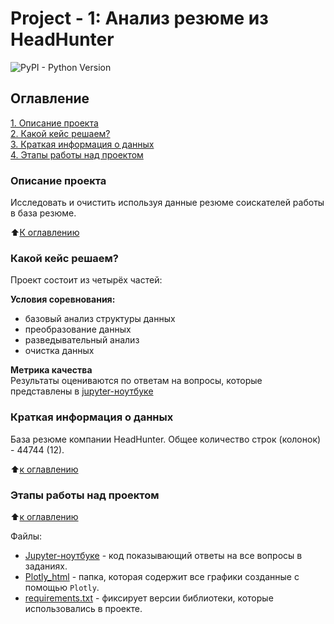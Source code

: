 # Project - 1: Анализ резюме из HeadHunter
![PyPI - Python Version](https://img.shields.io/badge/Python%20-%203.8.5-blue)


## Оглавление  
[1. Описание проекта](#Описание-проекта)  
[2. Какой кейс решаем?](#Какой-кейс-решаем)  
[3. Краткая информация о данных](#Краткая-информация-о-данных)  
[4. Этапы работы над проектом](#Этапы-работы-над-проектом)   

### Описание проекта    
Исследовать и очистить используя данные резюме соискателей работы в база резюме.

:arrow_up:[К оглавлению](#Оглавление)


### Какой кейс решаем?    
Проект состоит из четырёх частей:

**Условия соревнования:**  
- базовый анализ структуры данных
- преобразование данных
- разведывательный анализ
- очистка данных

**Метрика качества**     
Результаты оцениваются по ответам на вопросы, которые представлены в [jupyter-ноутбуке](https://github.com/akhalilo91/HeadHunter_P1/blob/main/%D0%9D%D0%BE%D1%83%D1%82%D0%B1%D1%83%D0%BA-%D1%88%D0%B0%D0%B1%D0%BB%D0%BE%D0%BD%20Project%201.ipynb) 

### Краткая информация о данных
База резюме компании HeadHunter. Общее количество строк (колонок) - 44744 (12).

:arrow_up:[к оглавлению](#Оглавление)


### Этапы работы над проектом  

:arrow_up:[к оглавлению](#Оглавление)

Файлы:

- [Jupyter-ноутбуке](https://github.com/akhalilo91/HeadHunter_P1/blob/main/%D0%9D%D0%BE%D1%83%D1%82%D0%B1%D1%83%D0%BA-%D1%88%D0%B0%D0%B1%D0%BB%D0%BE%D0%BD%20Project%201.ipynb)  - код показывающий ответы на все вопросы в заданиях.
- [Plotly_html](https://github.com/akhalilo91/HeadHunter_P1/tree/main/Plotly_html) - папка, которая содержит все графики созданные с помощью ```Plotly```.
- [requirements.txt](https://github.com/akhalilo91/SF_HW1/blob/main/requirements.txt) - фиксирует версии библиотеки, которые использовались в проекте.
